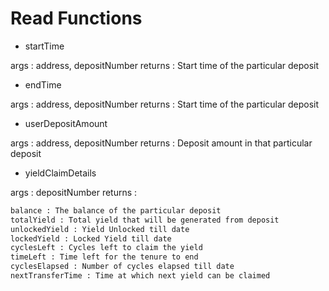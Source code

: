 # Read Functions

- startTime

args : address, depositNumber
returns : Start time of the particular deposit

- endTime

args : address, depositNumber
returns : Start time of the particular deposit

- userDepositAmount

args : address, depositNumber
returns : Deposit amount in that particular deposit

- yieldClaimDetails

args : depositNumber
returns :

```txt
balance : The balance of the particular deposit
totalYield : Total yield that will be generated from deposit
unlockedYield : Yield Unlocked till date
lockedYield : Locked Yield till date
cyclesLeft : Cycles left to claim the yield
timeLeft : Time left for the tenure to end
cyclesElapsed : Number of cycles elapsed till date
nextTransferTime : Time at which next yield can be claimed
```
